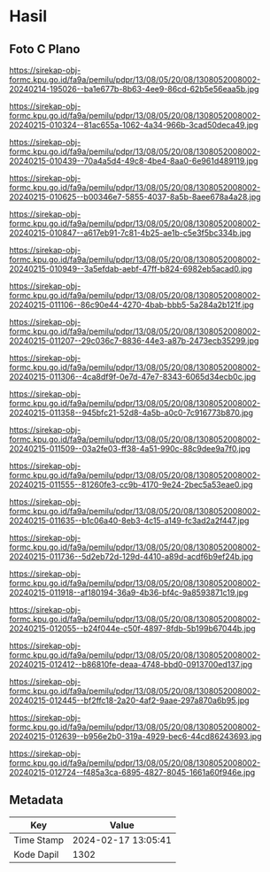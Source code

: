 # Hasil

## Foto C Plano

https://sirekap-obj-formc.kpu.go.id/fa9a/pemilu/pdpr/13/08/05/20/08/1308052008002-20240214-195026--ba1e677b-8b63-4ee9-86cd-62b5e56eaa5b.jpg

https://sirekap-obj-formc.kpu.go.id/fa9a/pemilu/pdpr/13/08/05/20/08/1308052008002-20240215-010324--81ac655a-1062-4a34-966b-3cad50deca49.jpg

https://sirekap-obj-formc.kpu.go.id/fa9a/pemilu/pdpr/13/08/05/20/08/1308052008002-20240215-010439--70a4a5d4-49c8-4be4-8aa0-6e961d489119.jpg

https://sirekap-obj-formc.kpu.go.id/fa9a/pemilu/pdpr/13/08/05/20/08/1308052008002-20240215-010625--b00346e7-5855-4037-8a5b-8aee678a4a28.jpg

https://sirekap-obj-formc.kpu.go.id/fa9a/pemilu/pdpr/13/08/05/20/08/1308052008002-20240215-010847--a617eb91-7c81-4b25-ae1b-c5e3f5bc334b.jpg

https://sirekap-obj-formc.kpu.go.id/fa9a/pemilu/pdpr/13/08/05/20/08/1308052008002-20240215-010949--3a5efdab-aebf-47ff-b824-6982eb5acad0.jpg

https://sirekap-obj-formc.kpu.go.id/fa9a/pemilu/pdpr/13/08/05/20/08/1308052008002-20240215-011106--86c90e44-4270-4bab-bbb5-5a284a2b121f.jpg

https://sirekap-obj-formc.kpu.go.id/fa9a/pemilu/pdpr/13/08/05/20/08/1308052008002-20240215-011207--29c036c7-8836-44e3-a87b-2473ecb35299.jpg

https://sirekap-obj-formc.kpu.go.id/fa9a/pemilu/pdpr/13/08/05/20/08/1308052008002-20240215-011306--4ca8df9f-0e7d-47e7-8343-6065d34ecb0c.jpg

https://sirekap-obj-formc.kpu.go.id/fa9a/pemilu/pdpr/13/08/05/20/08/1308052008002-20240215-011358--945bfc21-52d8-4a5b-a0c0-7c916773b870.jpg

https://sirekap-obj-formc.kpu.go.id/fa9a/pemilu/pdpr/13/08/05/20/08/1308052008002-20240215-011509--03a2fe03-ff38-4a51-990c-88c9dee9a7f0.jpg

https://sirekap-obj-formc.kpu.go.id/fa9a/pemilu/pdpr/13/08/05/20/08/1308052008002-20240215-011555--81260fe3-cc9b-4170-9e24-2bec5a53eae0.jpg

https://sirekap-obj-formc.kpu.go.id/fa9a/pemilu/pdpr/13/08/05/20/08/1308052008002-20240215-011635--b1c06a40-8eb3-4c15-a149-fc3ad2a2f447.jpg

https://sirekap-obj-formc.kpu.go.id/fa9a/pemilu/pdpr/13/08/05/20/08/1308052008002-20240215-011736--5d2eb72d-129d-4410-a89d-acdf6b9ef24b.jpg

https://sirekap-obj-formc.kpu.go.id/fa9a/pemilu/pdpr/13/08/05/20/08/1308052008002-20240215-011918--af180194-36a9-4b36-bf4c-9a8593871c19.jpg

https://sirekap-obj-formc.kpu.go.id/fa9a/pemilu/pdpr/13/08/05/20/08/1308052008002-20240215-012055--b24f044e-c50f-4897-8fdb-5b199b67044b.jpg

https://sirekap-obj-formc.kpu.go.id/fa9a/pemilu/pdpr/13/08/05/20/08/1308052008002-20240215-012412--b86810fe-deaa-4748-bbd0-0913700ed137.jpg

https://sirekap-obj-formc.kpu.go.id/fa9a/pemilu/pdpr/13/08/05/20/08/1308052008002-20240215-012445--bf2ffc18-2a20-4af2-9aae-297a870a6b95.jpg

https://sirekap-obj-formc.kpu.go.id/fa9a/pemilu/pdpr/13/08/05/20/08/1308052008002-20240215-012639--b956e2b0-319a-4929-bec6-44cd86243693.jpg

https://sirekap-obj-formc.kpu.go.id/fa9a/pemilu/pdpr/13/08/05/20/08/1308052008002-20240215-012724--f485a3ca-6895-4827-8045-1661a60f946e.jpg


## Metadata

| Key        | Value               |
| ---------- | ------------------- |
| Time Stamp | 2024-02-17 13:05:41 |
| Kode Dapil | 1302                |



